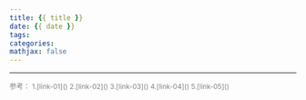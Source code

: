 ```yaml
---
title: {{ title }}
date: {{ date }}
tags: 
categories: 
mathjax: false
---
```



<!--more-->

<hr/>
<span style="color:gray;font-size:12px">
参考：
1.[link-01]()
2.[link-02]()
3.[link-03]()
4.[link-04]()
5.[link-05]()
</span>
